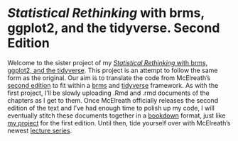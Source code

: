 # *Statistical Rethinking* with brms, ggplot2, and the tidyverse. Second Edition

Welcome to the sister project of my [*Statistical Rethinking* with brms, ggplot2, and the tidyverse](https://github.com/ASKurz/Statistical_Rethinking_with_brms_ggplot2_and_the_tidyverse). This project is an attempt to follow the same form as the original. Our aim is to translate the code from McElreath’s [second edition](http://elevanth.org/blog/2018/07/14/statistical-rethinking-edition-2-eta-2020/) to fit within a [brms](https://github.com/paul-buerkner/brms) and [tidyverse](https://www.tidyverse.org) framework. As with the first project, I’ll be slowly uploading .Rmd and .rmd documents of the chapters as I get to them. Once McElreath officially releases the second edition of the text and I’ve had enough time to polish up my code, I will eventually stitch these documents together in a [bookdown](https://bookdown.org) format, just like [my project](https://bookdown.org/ajkurz/Statistical_Rethinking_recoded/) for the first edition. Until then, tide yourself over with McElreath’s newest [lecture series](https://www.youtube.com/channel/UCNJK6_DZvcMqNSzQdEkzvzA/playlists).
